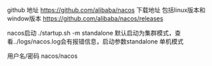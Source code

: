 github 地址
https://github.com/alibaba/nacos
下载地址 包括linux版本和window版本
https://github.com/alibaba/nacos/releases

nacos启动
 ./startup.sh -m standalone
 默认启动为集群模式，查看../logs/nacos.log会有报错信息，启动参数standalone 单机模式

用户名/密码 nacos/nacos